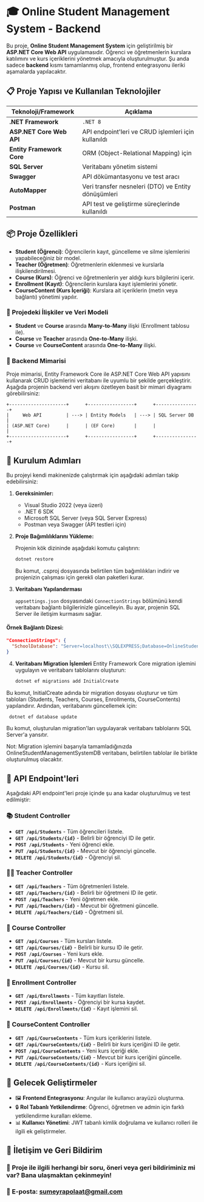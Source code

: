 # 🎓 Online Student Management System - Backend

Bu proje, **Online Student Management System** için geliştirilmiş bir **ASP.NET Core Web API** uygulamasıdır. Öğrenci ve öğretmenlerin kurslara katılımını ve kurs içeriklerini yönetmek amacıyla oluşturulmuştur. Şu anda sadece **backend** kısmı tamamlanmış olup, frontend entegrasyonu ileriki aşamalarda yapılacaktır.

## 📋 Proje Yapısı ve Kullanılan Teknolojiler

| Teknoloji/Framework       | Açıklama                                                |
| ------------------------- | ------------------------------------------------------ |
| **.NET Framework**        | `.NET 8`                                                |
| **ASP.NET Core Web API**  | API endpoint'leri ve CRUD işlemleri için kullanıldı     |
| **Entity Framework Core** | ORM (Object-Relational Mapping) için                    |
| **SQL Server**            | Veritabanı yönetim sistemi                              |
| **Swagger**               | API dökümantasyonu ve test aracı                        |
| **AutoMapper**            | Veri transfer nesneleri (DTO) ve Entity dönüşümleri     |
| **Postman**               | API test ve geliştirme süreçlerinde kullanıldı          |

## 📦 Proje Özellikleri

- **Student (Öğrenci)**: Öğrencilerin kayıt, güncelleme ve silme işlemlerini yapabileceğiniz bir model.
- **Teacher (Öğretmen)**: Öğretmenlerin eklenmesi ve kurslarla ilişkilendirilmesi.
- **Course (Kurs)**: Öğrenci ve öğretmenlerin yer aldığı kurs bilgilerini içerir.
- **Enrollment (Kayıt)**: Öğrencilerin kurslara kayıt işlemlerini yönetir.
- **CourseContent (Kurs İçeriği)**: Kurslara ait içeriklerin (metin veya bağlantı) yönetimi yapılır.

### 🔗 Projedeki İlişkiler ve Veri Modeli

- **Student** ve **Course** arasında **Many-to-Many** ilişki (Enrollment tablosu ile).
- **Course** ve **Teacher** arasında **One-to-Many** ilişki.
- **Course** ve **CourseContent** arasında **One-to-Many** ilişki.
### 🎨 Backend Mimarisi

Proje mimarisi, Entity Framework Core ile ASP.NET Core Web API yapısını kullanarak CRUD işlemlerini veritabanı ile uyumlu bir şekilde gerçekleştirir. Aşağıda projenin backend veri akışını özetleyen basit bir mimari diyagramı görebilirsiniz:

```plaintext
+---------------------+      +-----------------+      +----------------+
|     Web API         | ---> | Entity Models   | ---> | SQL Server DB  |
| (ASP.NET Core)      |      | (EF Core)       |      |                |
+---------------------+      +-----------------+      +----------------+
```

## 🚀 Kurulum Adımları

Bu projeyi kendi makinenizde çalıştırmak için aşağıdaki adımları takip edebilirsiniz:

1. **Gereksinimler:**
   - Visual Studio 2022 (veya üzeri)
   - .NET 6 SDK
   - Microsoft SQL Server (veya SQL Server Express)
   - Postman veya Swagger (API testleri için)

2. **Proje Bağımlılıklarını Yükleme:**

   Projenin kök dizininde aşağıdaki komutu çalıştırın:

   ```bash
   dotnet restore
   ```
   Bu komut, .csproj dosyasında belirtilen tüm bağımlılıkları indirir ve projenizin çalışması için gerekli olan paketleri kurar.
3. **Veritabanı Yapılandırması**

   `appsettings.json` dosyasındaki `ConnectionStrings` bölümünü kendi veritabanı bağlantı bilgilerinizle güncelleyin. Bu ayar, projenin SQL Server ile iletişim kurmasını sağlar.



  #### Örnek Bağlantı Dizesi:
  
  ```json
  "ConnectionStrings": {
    "SchoolDatabase": "Server=localhost\\SQLEXPRESS;Database=OnlineStudentManagementSystemDB;Integrated Security=True;TrustServerCertificate=True"
  }
  ```

4. **Veritabanı Migration İşlemleri**
 Entity Framework Core migration işlemini uygulayın ve veritabanı tablolarını oluşturun:


   ```bash
   dotnet ef migrations add InitialCreate
   ```
Bu komut, InitialCreate adında bir migration dosyası oluşturur ve tüm tabloları (Students, Teachers, Courses, Enrollments, CourseContents) yapılandırır.
Ardından, veritabanını güncellemek için:

 ```bash
  dotnet ef database update
   ```
Bu komut, oluşturulan migration'ları uygulayarak veritabanı tablolarını SQL Server'a yansıtır.

Not: Migration işlemini başarıyla tamamladığınızda OnlineStudentManagementSystemDB veritabanı, belirtilen tablolar ile birlikte oluşturulmuş olacaktır.

## 📍 API Endpoint'leri

Aşağıdaki API endpoint'leri proje içinde şu ana kadar oluşturulmuş ve test edilmiştir:

### 📚 Student Controller

- **`GET /api/Students`** - Tüm öğrencileri listele.
- **`GET /api/Students/{id}`** - Belirli bir öğrenciyi ID ile getir.
- **`POST /api/Students`** - Yeni öğrenci ekle.
- **`PUT /api/Students/{id}`** - Mevcut bir öğrenciyi güncelle.
- **`DELETE /api/Students/{id}`** - Öğrenciyi sil.

### 👨‍🏫 Teacher Controller

- **`GET /api/Teachers`** - Tüm öğretmenleri listele.
- **`GET /api/Teachers/{id}`** - Belirli bir öğretmeni ID ile getir.
- **`POST /api/Teachers`** - Yeni öğretmen ekle.
- **`PUT /api/Teachers/{id}`** - Mevcut bir öğretmeni güncelle.
- **`DELETE /api/Teachers/{id}`** - Öğretmeni sil.

### 📘 Course Controller

- **`GET /api/Courses`** - Tüm kursları listele.
- **`GET /api/Courses/{id}`** - Belirli bir kursu ID ile getir.
- **`POST /api/Courses`** - Yeni kurs ekle.
- **`PUT /api/Courses/{id}`** - Mevcut bir kursu güncelle.
- **`DELETE /api/Courses/{id}`** - Kursu sil.

### 🔄 Enrollment Controller

- **`GET /api/Enrollments`** - Tüm kayıtları listele.
- **`POST /api/Enrollments`** - Öğrenciyi bir kursa kaydet.
- **`DELETE /api/Enrollments/{id}`** - Kayıt işlemini sil.

### 📝 CourseContent Controller

- **`GET /api/CourseContents`** - Tüm kurs içeriklerini listele.
- **`GET /api/CourseContents/{id}`** - Belirli bir kurs içeriğini ID ile getir.
- **`POST /api/CourseContents`** - Yeni kurs içeriği ekle.
- **`PUT /api/CourseContents/{id}`** - Mevcut bir kurs içeriğini güncelle.
- **`DELETE /api/CourseContents/{id}`** - Kurs içeriğini sil.

## 🔄 Gelecek Geliştirmeler

- 🖼 **Frontend Entegrasyonu**: Angular ile kullanıcı arayüzü oluşturma.
- 🔒 **Rol Tabanlı Yetkilendirme**: Öğrenci, öğretmen ve admin için farklı yetkilendirme kuralları ekleme.
- 📊 **Kullanıcı Yönetimi**: JWT tabanlı kimlik doğrulama ve kullanıcı rolleri ile ilgili ek geliştirmeler.


## 💬 İletişim ve Geri Bildirim
### 📩 Proje ile ilgili herhangi bir soru, öneri veya geri bildiriminiz mi var? Bana ulaşmaktan çekinmeyin!

### 🔗 E-posta: sumeyrapolaat@gmail.com


